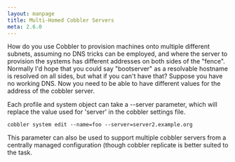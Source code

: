 ```yaml
---
layout: manpage
title: Multi-Homed Cobbler Servers
meta: 2.6.0
---
```


<p>How do you use Cobbler to provision machines onto multiple
different subnets, assuming no DNS tricks can be employed, and
where the server to provision the systems has different addresses
on both sides of the "fence". Normally I'd hope that you could say
"bootserver" as a resolvable hostname is resolved on all sides, but
what if you can't have that? Suppose you have no working DNS. Now
you need to be able to have different values for the address of the
cobbler server.</p>

<p>Each profile and system object can take a --server
parameter, which will replace the value used for 'server' in the
cobbler settings file.</p>

<pre><code>cobbler system edit --name=foo --server=server2.example.org
</code></pre>

<p>This parameter can also be used to support multiple cobbler servers
from a centrally managed configuration (though cobbler replicate is
better suited to the task.</p>
